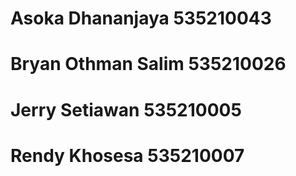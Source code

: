 # Asoka Dhananjaya 535210043
# Bryan Othman Salim 535210026
# Jerry Setiawan 535210005
# Rendy Khosesa 535210007
